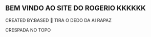 ## BEM VINDO AO SITE DO ROGERIO KKKKKK
CREATED BY:BASED 👋
TIRA O DEDO DA AI RAPAZ
<!--
**rogeriosilva11/rogeriosilva11** is a ✨ _special_ ✨ repository because its `README.md` (this file) appears on your GitHub profile.

Here are some ideas to get you started:

- 🔭 I’m currently working on ...
- 🌱 I’m currently learning ...
- 👯 I’m looking to collaborate on ...
- 🤔 I’m looking for help with ...
- 💬 Ask me about ...
- 📫 How to reach me: ...
- 😄 Pronouns: ...
- ⚡ Fun fact: ...
-->
CRESPADA NO TOPO
